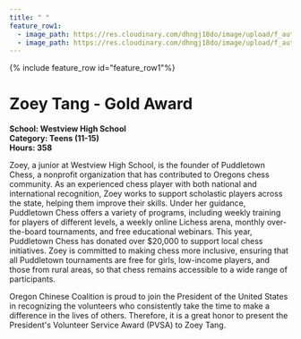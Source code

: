 ```yaml
---
title: " "
feature_row1:
  - image_path: https://res.cloudinary.com/dhngj18do/image/upload/f_auto,q_auto/v1/images/pvsa/2024_Zoey_Tang
  - image_path: https://res.cloudinary.com/dhngj18do/image/upload/f_auto,q_auto/v1/images/activities/year_2024
---
```


{% include feature_row id="feature_row1"%}

# Zoey Tang - Gold Award

**School: Westview High School**  
**Category: Teens (11-15)**  
**Hours: 358**  

Zoey, a junior at Westview High School, is the founder of Puddletown Chess, a nonprofit organization that has contributed to Oregons chess community. As an experienced chess player with both national and international recognition, Zoey works to support scholastic players across the state, helping them improve their skills. Under her guidance, Puddletown Chess offers a variety of programs, including weekly training for players of different levels, a weekly online Lichess arena, monthly over-the-board tournaments, and free educational webinars. This year, Puddletown Chess has donated over $20,000 to support local chess initiatives. Zoey is committed to making chess more inclusive, ensuring that all Puddletown tournaments are free for girls, low-income players, and those from rural areas, so that chess remains accessible to a wide range of participants.

Oregon Chinese Coalition is proud to join the President of the United States in recognizing the volunteers who consistently take the time to make a difference in the lives of others. Therefore, it is a great honor to present the President's Volunteer Service Award (PVSA) to Zoey Tang.
